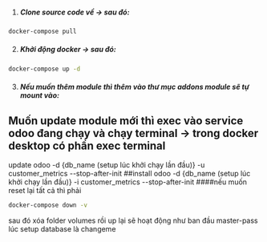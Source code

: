 1. ##### Clone source code về  -> sau đó: 
```bash
docker-compose pull
```
2. ##### Khởi động docker -> sau đó: 
```bash
docker-compose up -d
```
3. ##### Nếu muốn thêm module thì thêm vào thư mục addons module sẽ tự mount vào: 

## Muốn update module mới thì exec vào service odoo đang chạy và chạy terminal -> trong docker desktop có phần exec terminal
update
odoo -d {db_name (setup lúc khởi chạy lần đầu)} -u customer_metrics --stop-after-init
##install
odoo -d {db_name (setup lúc khởi chạy lần đầu)} -i customer_metrics --stop-after-init
####nếu muốn reset lại tất cả thì phải 
```bash
docker-compose down -v
```
sau đó xóa folder volumes
rồi up lại sẽ hoạt động như ban đầu
master-pass lúc setup database là changeme